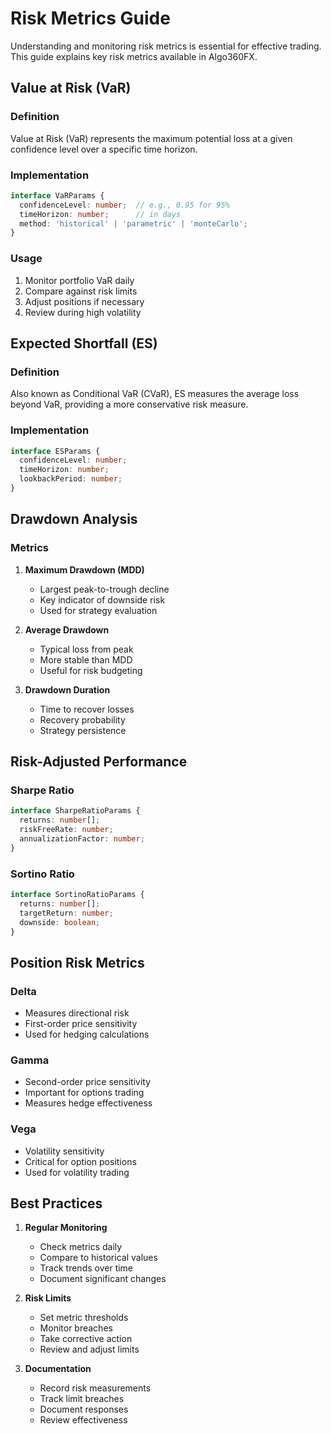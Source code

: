 # Risk Metrics Guide

Understanding and monitoring risk metrics is essential for effective trading. This guide explains key risk metrics available in Algo360FX.

## Value at Risk (VaR)

### Definition
Value at Risk (VaR) represents the maximum potential loss at a given confidence level over a specific time horizon.

### Implementation
```typescript
interface VaRParams {
  confidenceLevel: number;  // e.g., 0.95 for 95%
  timeHorizon: number;      // in days
  method: 'historical' | 'parametric' | 'monteCarlo';
}
```

### Usage
1. Monitor portfolio VaR daily
2. Compare against risk limits
3. Adjust positions if necessary
4. Review during high volatility

## Expected Shortfall (ES)

### Definition
Also known as Conditional VaR (CVaR), ES measures the average loss beyond VaR, providing a more conservative risk measure.

### Implementation
```typescript
interface ESParams {
  confidenceLevel: number;
  timeHorizon: number;
  lookbackPeriod: number;
}
```

## Drawdown Analysis

### Metrics
1. **Maximum Drawdown (MDD)**
   - Largest peak-to-trough decline
   - Key indicator of downside risk
   - Used for strategy evaluation

2. **Average Drawdown**
   - Typical loss from peak
   - More stable than MDD
   - Useful for risk budgeting

3. **Drawdown Duration**
   - Time to recover losses
   - Recovery probability
   - Strategy persistence

## Risk-Adjusted Performance

### Sharpe Ratio
```typescript
interface SharpeRatioParams {
  returns: number[];
  riskFreeRate: number;
  annualizationFactor: number;
}
```

### Sortino Ratio
```typescript
interface SortinoRatioParams {
  returns: number[];
  targetReturn: number;
  downside: boolean;
}
```

## Position Risk Metrics

### Delta
- Measures directional risk
- First-order price sensitivity
- Used for hedging calculations

### Gamma
- Second-order price sensitivity
- Important for options trading
- Measures hedge effectiveness

### Vega
- Volatility sensitivity
- Critical for option positions
- Used for volatility trading

## Best Practices

1. **Regular Monitoring**
   - Check metrics daily
   - Compare to historical values
   - Track trends over time
   - Document significant changes

2. **Risk Limits**
   - Set metric thresholds
   - Monitor breaches
   - Take corrective action
   - Review and adjust limits

3. **Documentation**
   - Record risk measurements
   - Track limit breaches
   - Document responses
   - Review effectiveness
